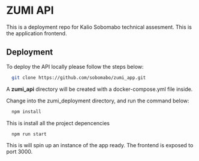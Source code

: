 
# ZUMI API

This is a deployment repo for Kalio Sobomabo technical assesment. This is the application frontend.


## Deployment

To deploy the API locally please follow the steps below:

```bash
  git clone https://github.com/sobomabo/zumi_app.git
```
A **zumi_api** directory will be created  with a docker-compose.yml file inside.

Change into the zumi_deployment directory, and run the command below:

```bash
  npm install
```
This is install all the project depencencies

```bash
  npm run start
```
This is will spin up an instance of the app ready. The frontend is exposed to port 3000.